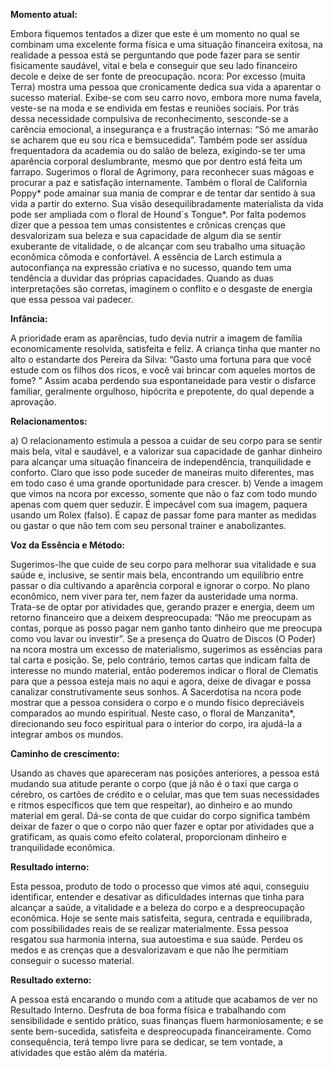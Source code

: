 **Momento atual:**

 Embora fiquemos tentados a dizer que este é um momento no qual se combinam uma excelente forma física e uma situação financeira exitosa, na realidade a pessoa está se perguntando que pode fazer para se sentir fisicamente saudável, vital e bela e conseguir que seu lado financeiro decole e deixe de ser fonte de preocupação.  ncora: Por excesso (muita Terra) mostra uma pessoa que cronicamente dedica sua vida a aparentar o sucesso material. Exibe-se com seu carro novo, embora more numa favela, veste-se na moda e se endivida em festas e reuniões sociais. Por trás dessa necessidade compulsiva de reconhecimento, sesconde-se a carência emocional, a insegurança e a frustração internas: “Só me amarão se acharem que eu sou rica e bemsucedida”. Também pode ser assídua frequentadora da academia ou do salão de beleza, exigindo-se ter uma aparência corporal deslumbrante, mesmo que por dentro está feita um farrapo. Sugerimos o floral de Agrimony, para reconhecer suas mágoas e procurar a paz e satisfação internamente. Também o floral de California Poppy* pode amainar sua mania de comprar e de tentar dar sentido à sua vida a partir do externo. Sua visão desequilibradamente materialista da vida pode ser ampliada com o floral de Hound´s Tongue*. Por falta podemos dizer que a pessoa tem umas consistentes e crônicas crenças que desvalorizam sua beleza e sua capacidade de algum dia se sentir exuberante de vitalidade, o de alcançar com seu trabalho uma situação econômica cômoda e confortável. A essência de Larch estimula a autoconfiança na expressão criativa e no sucesso, quando tem uma tendência a duvidar das próprias capacidades. Quando as duas interpretações são corretas, imaginem o conflito e o desgaste de energia que essa pessoa vai padecer. 


**Infância:**

 A prioridade eram as aparências, tudo devia nutrir a imagem de família economicamente resolvida, satisfeita e feliz. A criança tinha que manter no alto o estandarte dos Pereira da Silva: “Gasto uma fortuna para que você estude com os filhos dos ricos, e você vai brincar com aqueles mortos de fome? ” Assim acaba perdendo sua espontaneidade para vestir o disfarce familiar, geralmente orgulhoso, hipócrita e prepotente, do qual depende a aprovação. 


**Relacionamentos:**

 a) O relacionamento estimula a pessoa a cuidar de seu corpo para se sentir mais bela, vital e saudável, e a valorizar sua capacidade de ganhar dinheiro para alcançar uma situação financeira de independência, tranquilidade e conforto. Claro que isso pode suceder de maneiras muito diferentes, mas em todo caso é uma grande oportunidade para crescer. b) Vende a imagem que vimos na  ncora por excesso, somente que não o faz com todo mundo apenas com quem quer seduzir. É impecável com sua imagem, paquera usando um Rolex (falso). É capaz de passar fome para manter as medidas ou gastar o que não tem com seu personal trainer e anabolizantes. 


**Voz da Essência e Método:**

 Sugerimos-lhe que cuide de seu corpo para melhorar sua vitalidade e sua saúde e, inclusive, se sentir mais bela, encontrando um equilíbrio entre passar o dia cultivando a aparência corporal e ignorar o corpo. No plano econômico, nem viver para ter, nem fazer da austeridade uma norma. Trata-se de optar por atividades que, gerando prazer e energia, deem um retorno financeiro que a deixem despreocupada: “Não me preocupam as contas, porque as posso pagar nem ganho tanto dinheiro que me preocupa como vou lavar ou investir”. Se a presença do Quatro de Discos (O Poder) na  ncora mostra um excesso de materialismo, sugerimos as essências para tal carta e posição. Se, pelo contrário, temos cartas que indicam falta de interesse no mundo material, então poderemos indicar o floral de Clematis para que a pessoa esteja mais no aqui e agora, deixe de divagar e possa canalizar construtivamente seus sonhos. A Sacerdotisa na  ncora pode mostrar que a pessoa considera o corpo e o mundo físico depreciáveis comparados ao mundo espiritual. Neste caso, o floral de Manzanita*, direcionando seu foco espiritual para o interior do corpo, ira ajudá-la a integrar ambos os mundos. 


**Caminho de crescimento:**

 Usando as chaves que apareceram nas posições anteriores, a pessoa está mudando sua atitude perante o corpo (que já não é o taxi que carga o cérebro, os cartões de crédito e o celular, mas que tem suas necessidades e ritmos específicos que tem que respeitar), ao dinheiro e ao mundo material em geral. Dá-se conta de que cuidar do corpo significa também deixar de fazer o que o corpo não quer fazer e optar por atividades que a gratificam, as quais como efeito colateral, proporcionam dinheiro e tranquilidade econômica. 


**Resultado interno:**

 Esta pessoa, produto de todo o processo que vimos até aqui, conseguiu identificar, entender e desativar as dificuldades internas que tinha para alcançar a saúde, a vitalidade e a beleza do corpo e a despreocupação econômica. Hoje se sente mais satisfeita, segura, centrada e equilibrada, com possibilidades reais de se realizar materialmente. Essa pessoa resgatou sua harmonia interna, sua autoestima e sua saúde. Perdeu os medos e as crenças que a desvalorizavam e que não lhe permitiam conseguir o sucesso material. 


**Resultado externo:**

 A pessoa está encarando o mundo com a atitude que acabamos de ver no Resultado Interno. Desfruta de boa forma física e trabalhando com sensibilidade e sentido prático, suas finanças fluem harmoniosamente; e se sente bem-sucedida, satisfeita e despreocupada financeiramente. Como consequência, terá tempo livre para se dedicar, se tem vontade, a atividades que estão além da matéria.
